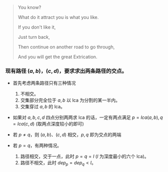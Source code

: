 

> You know?
>
> What do it attract you is what you like.
>
> If you don't like it,
>
> Just turn back,
>
> Then continue on another road to go through,
>
> And you will get the great Extrication.

### 现有路径 $(a, b)$，$(c, d)$，要求求出两条路径的交点。

- 首先考虑两条路径只有三种情况
  1. 不相交。
  2. 交集部分完全位于 $a,b$​ 以 $\text{lca}$​ 为分割的某一半内。
  3. 交集穿过 $a,b$ 的 $\text{lca}$。

- 如果对 $a,b,c,d$ 四点分别两两求 $\text{lca}$ 的话，一定有两点满足 $p=lca(a,b),q=lca(c,d)$ (取两点深度较小的即可)
- 若 $p \neq q$，则 $(a,b)、(c,d)$ 相交，$p,q$ 即为交点的两端
- 若 $p = q$，有两种情况。
  1. 路径相交，交于一点，此时 $p = q = l$​​ ($l$​​ 为深度最小的六个 $\text{lca}$​)。
  2. 路径不相交，此时 $dep_p = dep_q < l$。

